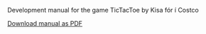 Development manual for the game TicTacToe by Kisa fór í Costco

[Download manual as PDF](https://gitprint.com/KisaCostco/TicTacToe/blob/master/docs/DevelopmentManual.md)
